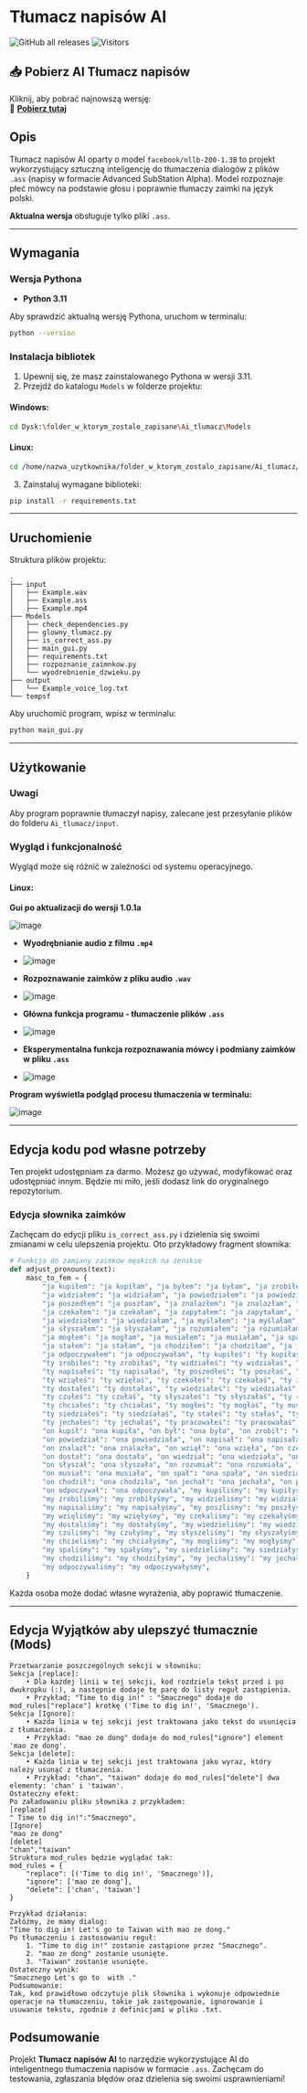 # Tłumacz napisów AI

![GitHub all releases](https://img.shields.io/github/downloads/MASELKO-95/Tlumacz-napisow-ai/total?style=flat&color=blue)
![Visitors](https://visitor-badge.laobi.icu/badge?page_id=MASELKO-95.Tlumacz-napisow-ai)


## 📥 Pobierz AI Tłumacz napisów

Kliknij, aby pobrać najnowszą wersję:  
🔗 **[Pobierz tutaj](https://github.com/MASELKO-95/Tlumacz-napisow-ai/releases/)**  

## Opis
Tłumacz napisów AI oparty o model `facebook/nllb-200-1.3B` to projekt wykorzystujący sztuczną inteligencję do tłumaczenia dialogów z plików `.ass` (napisy w formacie Advanced SubStation Alpha). Model rozpoznaje płeć mówcy na podstawie głosu i poprawnie tłumaczy zaimki na język polski.

**Aktualna wersja** obsługuje tylko pliki `.ass`.

---

## Wymagania

### Wersja Pythona
- **Python 3.11**

Aby sprawdzić aktualną wersję Pythona, uruchom w terminalu:
```sh
python --version
```

### Instalacja bibliotek

1. Upewnij się, że masz zainstalowanego Pythona w wersji 3.11.
2. Przejdź do katalogu `Models` w folderze projektu:

#### Windows:
```sh
cd Dysk:\folder_w_ktorym_zostalo_zapisane\Ai_tlumacz\Models
```

#### Linux:
```sh
cd /home/nazwa_uzytkownika/folder_w_ktorym_zostalo_zapisane/Ai_tlumacz/Models
```

3. Zainstaluj wymagane biblioteki:
```sh
pip install -r requirements.txt
```

---

## Uruchomienie

Struktura plików projektu:
```
.
├── input
│   ├── Example.wav
│   ├── Example.ass
│   ├── Example.mp4
├── Models
│   ├── check_dependencies.py
│   ├── glowny_tlumacz.py
│   ├── is_correct_ass.py
│   ├── main_gui.py
│   ├── requirements.txt
│   ├── rozpoznanie_zaimnkow.py
│   └── wyodrebnienie_dzwieku.py
├── output
│   └── Example_voice_log.txt
└── tempsf
```

Aby uruchomić program, wpisz w terminalu:
```sh
python main_gui.py
```

---

## Użytkowanie

### Uwagi
Aby program poprawnie tłumaczył napisy, zalecane jest przesyłanie plików do folderu `Ai_tlumacz/input`.

### Wygląd i funkcjonalność
Wygląd może się różnić w zależności od systemu operacyjnego.

#### Linux:
**Gui po aktualizacji do wersji 1.0.1a**

![image](https://github.com/user-attachments/assets/420d6361-025b-4641-98d7-1179a9edbc29)

- **Wyodrębnianie audio z filmu `.mp4`**
- 
  ![image](https://github.com/user-attachments/assets/c03c6a58-41eb-4ce2-a743-c53c1088ab7c)

- **Rozpoznawanie zaimków z pliku audio `.wav`**
- 
  ![image](https://github.com/user-attachments/assets/8d3c5820-c8d7-4886-ad7e-a50a311c881b)

- **Główna funkcja programu - tłumaczenie plików `.ass`**
- 
  ![image](https://github.com/user-attachments/assets/1f947924-f36f-40ef-9553-820b2df7abdf)

- **Eksperymentalna funkcja rozpoznawania mówcy i podmiany zaimków w pliku `.ass`**
- 
  ![image](https://github.com/user-attachments/assets/b4bf9c7e-b88f-43a9-b578-e5cce13983b0)

**Program wyświetla podgląd procesu tłumaczenia w terminalu:**

![image](https://github.com/user-attachments/assets/4c743e06-a61d-4648-8768-cccf43ca4584)



---

## Edycja kodu pod własne potrzeby
Ten projekt udostępniam za darmo. Możesz go używać, modyfikować oraz udostępniać innym. Będzie mi miło, jeśli dodasz link do oryginalnego repozytorium.

### Edycja słownika zaimków
Zachęcam do edycji pliku `is_correct_ass.py` i dzielenia się swoimi zmianami w celu ulepszenia projektu. Oto przykładowy fragment słownika:

```python
# Funkcja do zamiany zaimków męskich na żeńskie
def adjust_pronouns(text):
    masc_to_fem = {
        "ja kupiłem": "ja kupiłam", "ja byłem": "ja byłam", "ja zrobiłem": "ja zrobiłam", 
        "ja widziałem": "ja widziałam", "ja powiedziałem": "ja powiedziałam", "ja napisałem": "ja napisałam", 
        "ja poszedłem": "ja poszłam", "ja znalazłem": "ja znalazłam", "ja wziąłem": "ja wzięłam", 
        "ja czekałem": "ja czekałam", "ja zapytałem": "ja zapytałam", "ja dostałem": "ja dostałam", 
        "ja wiedziałem": "ja wiedziałam", "ja myślałem": "ja myślałam", "ja czułem": "ja czułam", 
        "ja słyszałem": "ja słyszałam", "ja rozumiałem": "ja rozumiałam", "ja chciałem": "ja chciałam", 
        "ja mogłem": "ja mogłam", "ja musiałem": "ja musiałam", "ja spałem": "ja spałam", "ja siedziałem": "ja siedziałam", 
        "ja stałem": "ja stałam", "ja chodziłem": "ja chodziłam", "ja jechałem": "ja jechałam", "ja pracowałem": "ja pracowałam", 
        "ja odpoczywałem": "ja odpoczywałam", "ty kupiłeś": "ty kupiłaś", "ty byłeś": "ty byłaś", 
        "ty zrobiłeś": "ty zrobiłaś", "ty widziałeś": "ty widziałaś", "ty powiedziałeś": "ty powiedziałaś", 
        "ty napisałeś": "ty napisałaś", "ty poszedłeś": "ty poszłaś", "ty znalazłeś": "ty znalazłaś", 
        "ty wziąłeś": "ty wzięłaś", "ty czekałeś": "ty czekałaś", "ty zapytałeś": "ty zapytałaś", 
        "ty dostałeś": "ty dostałaś", "ty wiedziałeś": "ty wiedziałaś", "ty myślałeś": "ty myślałaś", 
        "ty czułeś": "ty czułaś", "ty słyszałeś": "ty słyszałaś", "ty rozumiałeś": "ty rozumiałaś", 
        "ty chciałeś": "ty chciałaś", "ty mogłeś": "ty mogłaś", "ty musiałeś": "ty musiałaś", "ty spałeś": "ty spałaś", 
        "ty siedziałeś": "ty siedziałaś", "ty stałeś": "ty stałaś", "ty chodziłeś": "ty chodziłaś", 
        "ty jechałeś": "ty jechałaś", "ty pracowałeś": "ty pracowałaś", "ty odpoczywałeś": "ty odpoczywałaś", 
        "on kupił": "ona kupiła", "on był": "ona była", "on zrobił": "ona zrobiła", "on widział": "ona widziała", 
        "on powiedział": "ona powiedziała", "on napisał": "ona napisała", "on poszedł": "ona poszła", 
        "on znalazł": "ona znalazła", "on wziął": "ona wzięła", "on czekał": "ona czekała", "on zapytał": "ona zapytała", 
        "on dostał": "ona dostała", "on wiedział": "ona wiedziała", "on myślał": "ona myślała", "on czuł": "ona czuła", 
        "on słyszał": "ona słyszała", "on rozumiał": "ona rozumiała", "on chciał": "ona chciała", "on mógł": "ona mogła", 
        "on musiał": "ona musiała", "on spał": "ona spała", "on siedział": "ona siedziała", "on stał": "ona stała", 
        "on chodził": "ona chodziła", "on jechał": "ona jechała", "on pracował": "ona pracowała", 
        "on odpoczywał": "ona odpoczywała", "my kupiliśmy": "my kupiłyśmy", "my byliśmy": "my byłyśmy", 
        "my zrobiliśmy": "my zrobiłyśmy", "my widzieliśmy": "my widziałyśmy", "my powiedzieliśmy": "my powiedziałyśmy", 
        "my napisaliśmy": "my napisałyśmy", "my poszliśmy": "my poszłyśmy", "my znaleźliśmy": "my znalazłyśmy", 
        "my wzięliśmy": "my wzięłyśmy", "my czekaliśmy": "my czekałyśmy", "my zapytaliśmy": "my zapytałyśmy", 
        "my dostaliśmy": "my dostałyśmy", "my wiedzieliśmy": "my wiedziałyśmy", "my myśleliśmy": "my myślałyśmy", 
        "my czuliśmy": "my czułyśmy", "my słyszeliśmy": "my słyszałyśmy", "my rozumieliśmy": "my rozumiałyśmy", 
        "my chcieliśmy": "my chciałyśmy", "my mogliśmy": "my mogłyśmy", "my musieliśmy": "my musiałyśmy", 
        "my spaliśmy": "my spałyśmy", "my siedzieliśmy": "my siedziałyśmy", "my staliśmy": "my stałyśmy", 
        "my chodziliśmy": "my chodziłyśmy", "my jechaliśmy": "my jechałyśmy", "my pracowaliśmy": "my pracowałyśmy", 
        "my odpoczywaliśmy": "my odpoczywałyśmy", 
    }
```

Każda osoba może dodać własne wyrażenia, aby poprawić tłumaczenie.

---
## Edycja Wyjątków aby ulepszyć tłumacznie (Mods)
```
Przetwarzanie poszczególnych sekcji w słowniku:
Sekcja [replace]:
    • Dla każdej linii w tej sekcji, kod rozdziela tekst przed i po dwukropku (:), a następnie dodaje tę parę do listy reguł zastąpienia.
    • Przykład: "Time to dig in!" : "Smacznego" dodaje do mod_rules["replace"] krotkę ('Time to dig in!', 'Smacznego').
Sekcja [Ignore]:
    • Każda linia w tej sekcji jest traktowana jako tekst do usunięcia z tłumaczenia.
    • Przykład: "mao ze dong" dodaje do mod_rules["ignore"] element 'mao ze dong'.
Sekcja [delete]:
    • Każda linia w tej sekcji jest traktowana jako wyraz, który należy usunąć z tłumaczenia.
    • Przykład: "chan", "taiwan" dodaje do mod_rules["delete"] dwa elementy: 'chan' i 'taiwan'.
Ostateczny efekt:
Po załadowaniu pliku słownika z przykładem:
[replace]
" Time to dig in!":"Smacznego",
[Ignore]
"mao ze dong"
[delete]
"chan","taiwan"
Struktura mod_rules będzie wyglądać tak:
mod_rules = {
    "replace": [('Time to dig in!', 'Smacznego')],
    "ignore": ['mao ze dong'],
    "delete": ['chan', 'taiwan']
}

Przykład działania:
Załóżmy, że mamy dialog:
"Time to dig in! Let's go to Taiwan with mao ze dong."
Po tłumaczeniu i zastosowaniu reguł:
    1. "Time to dig in!" zostanie zastąpione przez "Smacznego".
    2. "mao ze dong" zostanie usunięte.
    3. "Taiwan" zostanie usunięte.
Ostateczny wynik:
"Smacznego Let's go to  with ."
Podsumowanie:
Tak, kod prawidłowo odczytuje plik słownika i wykonuje odpowiednie operacje na tłumaczeniu, takie jak zastępowanie, ignorowanie i usuwanie tekstu, zgodnie z definicjami w pliku .txt.
```

## Podsumowanie
Projekt **Tłumacz napisów AI** to narzędzie wykorzystujące AI do inteligentnego tłumaczenia napisów w formacie `.ass`. Zachęcam do testowania, zgłaszania błędów oraz dzielenia się swoimi usprawnieniami!

